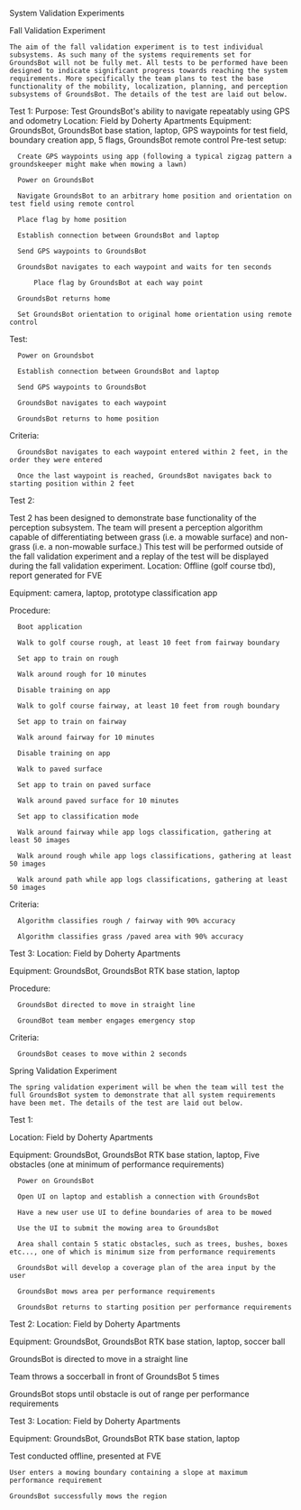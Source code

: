 System Validation Experiments

Fall Validation Experiment

	The aim of the fall validation experiment is to test individual subsystems. As such many of the systems requirements set for GroundsBot will not be fully met. All tests to be performed have been designed to indicate significant progress towards reaching the system requirements. More specifically the team plans to test the base functionality of the mobility, localization, planning, and perception subsystems of GroundsBot. The details of the test are laid out below.

Test 1:
  Purpose: Test GroundsBot's ability to navigate repeatably using GPS and odometry
  Location: Field by Doherty Apartments
  Equipment: GroundsBot, GroundsBot base station, laptop, GPS waypoints for test field, boundary creation app, 5 flags, GroundsBot remote control
  Pre-test setup: 

      Create GPS waypoints using app (following a typical zigzag pattern a groundskeeper might make when mowing a lawn)

      Power on GroundsBot  
      
      Navigate GroundsBot to an arbitrary home position and orientation on test field using remote control
      
      Place flag by home position

      Establish connection between GroundsBot and laptop

      Send GPS waypoints to GroundsBot
      
      GroundsBot navigates to each waypoint and waits for ten seconds
      
          Place flag by GroundsBot at each way point
      
      GroundsBot returns home
      
      Set GroundsBot orientation to original home orientation using remote control

  Test:
  
      Power on Groundsbot
      
      Establish connection between GroundsBot and laptop
      
      Send GPS waypoints to GroundsBot
      
      GroundsBot navigates to each waypoint
      
      GroundsBot returns to home position
    
  Criteria:
  
      GroundsBot navigates to each waypoint entered within 2 feet, in the order they were entered

      Once the last waypoint is reached, GroundsBot navigates back to starting position within 2 feet

Test 2:

Test 2 has been designed to demonstrate base functionality of the perception subsystem. The team will present a perception algorithm capable of differentiating between grass (i.e. a mowable surface) and non-grass (i.e. a non-mowable surface.) This test will be performed outside of the fall validation experiment and a replay of the test will be displayed during the fall validation experiment.
  Location: Offline (golf course tbd), report generated for FVE
  
  Equipment: camera, laptop, prototype classification app

  Procedure:
      
      Boot application
      
      Walk to golf course rough, at least 10 feet from fairway boundary
      
      Set app to train on rough
      
      Walk around rough for 10 minutes
      
      Disable training on app
      
      Walk to golf course fairway, at least 10 feet from rough boundary
      
      Set app to train on fairway
      
      Walk around fairway for 10 minutes
      
      Disable training on app
      
      Walk to paved surface
      
      Set app to train on paved surface
      
      Walk around paved surface for 10 minutes
      
      Set app to classification mode
      
      Walk around fairway while app logs classification, gathering at least 50 images
      
      Walk around rough while app logs classifications, gathering at least 50 images
      
      Walk around path while app logs classifications, gathering at least 50 images

  Criteria:
      
      Algorithm classifies rough / fairway with 90% accuracy

      Algorithm classifies grass /paved area with 90% accuracy

Test 3:
  Location: Field by Doherty Apartments

  Equipment: GroundsBot, GroundsBot RTK base station, laptop
  
  Procedure:
  
      GroundsBot directed to move in straight line
  
      GroundBot team member engages emergency stop
 
  Criteria:

      GroundsBot ceases to move within 2 seconds


Spring Validation Experiment

	The spring validation experiment will be when the team will test the full GroundsBot system to demonstrate that all system requirements have been met. The details of the test are laid out below.

Test 1:

  Location: Field by Doherty Apartments

  Equipment: GroundsBot, GroundsBot RTK base station, laptop, Five obstacles (one at minimum of performance requirements)

      Power on GroundsBot

      Open UI on laptop and establish a connection with GroundsBot

      Have a new user use UI to define boundaries of area to be mowed

      Use the UI to submit the mowing area to GroundsBot

      Area shall contain 5 static obstacles, such as trees, bushes, boxes etc..., one of which is minimum size from performance requirements

      GroundsBot will develop a coverage plan of the area input by the user

      GroundsBot mows area per performance requirements

      GroundsBot returns to starting position per performance requirements


Test 2:
  Location: Field by Doherty Apartments

  Equipment: GroundsBot, GroundsBot RTK base station, laptop, soccer ball

  GroundsBot is directed to move in a straight line

  Team throws a soccerball in front of GroundsBot 5 times

  GroundsBot stops until obstacle is out of range per performance requirements

Test 3:
  Location: Field by Doherty Apartments

  Equipment: GroundsBot, GroundsBot RTK base station, laptop

  Test conducted offline, presented at FVE
    
    User enters a mowing boundary containing a slope at maximum performance requirement
    
    GroundsBot successfully mows the region
